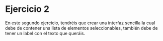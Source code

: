 # Ejercicio 2

En este segundo ejercicio, tendréis que crear una interfaz sencilla la cual debe de contener una lista de elementos seleccionables, también debe de tener un label con el texto que queráis.